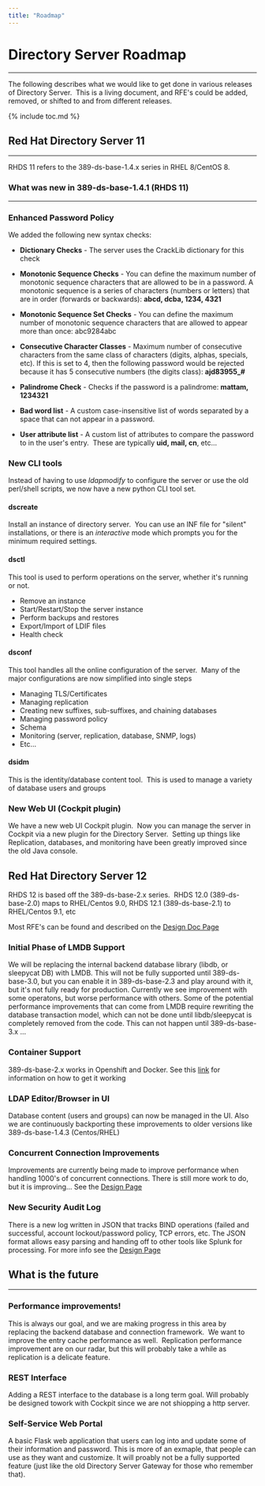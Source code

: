 ```yaml
---
title: "Roadmap"
---
```


# Directory Server Roadmap
--------------------------

The following describes what we would like to get done in various releases of Directory Server.  This is a living document, and RFE's could be added, removed, or shifted to and from different releases.

{% include toc.md %}


## Red Hat Directory Server 11
------------------------------

RHDS 11 refers to the 389-ds-base-1.4.x series in RHEL 8/CentOS 8. 


### What was new in 389-ds-base-1.4.1 (RHDS 11)
-----------------------------------------------

### Enhanced Password Policy

We added the following new syntax checks:

- **Dictionary Checks** - The server uses the CrackLib dictionary for this check

- **Monotonic Sequence Checks** - You can define the maximum number of monotonic sequence characters that are allowed to be in a password. A monotonic sequence is a series of characters (numbers or letters) that are in order (forwards or backwards): **abcd, dcba, 1234, 4321**

- **Monotonic Sequence Set Checks** - You can define the maximum number of monotonic sequence characters that are allowed to appear more than once: abc9284abc

- **Consecutive Character Classes** - Maximum number of consecutive characters from the same class of characters (digits, alphas, specials, etc). If this is set to 4, then the following password would be rejected because it has 5 consecutive numbers (the digits class): **ajd83955_#**

- **Palindrome Check** - Checks if the password is a palindrome: **mattam, 1234321**

- **Bad word list** - A custom case-insensitive list of words separated by a space that can not appear in a password.

- **User attribute list** - A custom list of attributes to compare the password to in the user's entry.  These are typically **uid, mail, cn**, etc...

### New CLI tools

Instead of having to use *ldapmodify* to configure the server or use the old perl/shell scripts, we now have a new python CLI tool set.  


#### dscreate

Install an instance of directory server.  You can use an INF file for "silent" installations, or there is an *interactive* mode which prompts you for the minimum required settings.

#### dsctl

This tool is used to perform operations on the server, whether it's running or not.

- Remove an instance
- Start/Restart/Stop the server instance
- Perform backups and restores
- Export/Import of LDIF files
- Health check

#### dsconf

This tool handles all the online configuration of the server.  Many of the major configurations are now simplified into single steps

- Managing TLS/Certificates
- Managing replication
- Creating new suffixes, sub-suffixes, and chaining databases
- Managing password policy
- Schema
- Monitoring (server, replication, database, SNMP, logs)
- Etc...

#### dsidm

This is the identity/database content tool.  This is used to manage a variety of database users and groups


### New Web UI (Cockpit plugin)

We have a new web UI Cockpit plugin.  Now you can manage the server in Cockpit via a new plugin for the Directory Server.  Setting up things like Replication, databases, and monitoring have been greatly improved since the old Java console.


## Red Hat Directory Server 12

RHDS 12 is based off the 389-ds-base-2.x series.  RHDS 12.0 (389-ds-base-2.0) maps to RHEL/Centos 9.0, RHDS 12.1 (389-ds-base-2.1) to RHEL/Centos 9.1, etc

Most RFE's can be found and described on the [Design Doc Page](../design/design.html#389-directory-server-2x)

### Initial Phase of LMDB Support

We will be replacing the internal backend database library (libdb, or sleepycat DB) with LMDB.  This will not be fully supported until 389-ds-base-3.0, but you can enable it in 389-ds-base-2.3 and play around with it, but it's not fully ready for production.  Currently we see improvement with some operatons, but worse performance with others.  Some of the potential performance improvements that can come from LMDB require rewriting the database transaction model, which can not be done until libdb/sleepycat is completely removed from the code.  This can not happen until 389-ds-base-3.x ...

### Container Support

389-ds-base-2.x works in Openshift and Docker.  See this [link](../howto/howto-deploy-389ds-on-openshift.html) for information on how to get it working

### LDAP Editor/Browser in UI

Database content (users and groups) can now be managed in the UI.  Also we are continuously backporting these improvements to older versions like 389-ds-base-1.4.3 (Centos/RHEL)

### Concurrent Connection Improvements

Improvements are currently being made to improve performance when handling 1000's of concurrent connections.  There is still more work to do, but it is improving...  See the [Design Page](../design/connection-table-lists.html)

### New Security Audit Log

There is a new log written in JSON that tracks BIND operations (failed and successful, account lockout/password policy, TCP errors, etc.  The JSON format allows easy parsing and handing off to other tools like Splunk for processing.  For more info see the [Design Page](../design/security-audit-log-design.html)


## What is the future
---------------------------------------------

### Performance improvements!

This is always our goal, and we are making progress in this area by replacing the backend database and connection framework.  We want to improve the entry cache performance as well.  Replication performance improvement are on our radar, but this will probably take a while as replication is a delicate feature.

### REST Interface

Adding a REST interface to the database is a long term goal.  Will probably be designed towork with Cockpit since we are not shiopping a http server.

### Self-Service Web Portal

A basic Flask web application that users can log into and update some of their information and password.  This is more of an exmaple, that people can use as they want and customize.  It will proably not be a fully supported feature (just like the old Directory Server Gateway for those who remember that).

